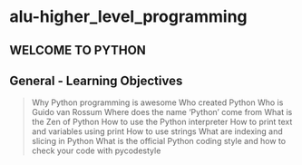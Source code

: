 # alu-higher_level_programming

## WELCOME TO PYTHON

## General - Learning Objectives
>Why Python programming is awesome
>Who created Python
>Who is Guido van Rossum
>Where does the name ‘Python’ come from
>What is the Zen of Python
>How to use the Python interpreter
>How to print text and variables using print
>How to use strings
>What are indexing and slicing in Python
>What is the official Python coding style and how to check your code with pycodestyle


